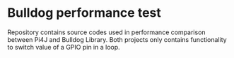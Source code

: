 Bulldog performance test
========================

Repository contains source codes used in performance comparison between Pi4J and Bulldog Library. Both projects only contains functionality to switch value of a GPIO pin in a loop.
